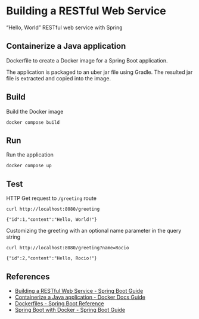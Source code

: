 # Building a RESTful Web Service

“Hello, World” RESTful web service with Spring

## Containerize a Java application

Dockerfile to create a Docker image for a Spring Boot application. 

The application is packaged to an uber jar file using Gradle. 
The resulted jar file is extracted and copied into the image.

## Build

Build the Docker image
```shell
docker compose build
```

## Run

Run the application
```shell
docker compose up
```

## Test

HTTP Get request to `/greeting` route 
```shell
curl http://localhost:8080/greeting
```
```
{"id":1,"content":"Hello, World!"}
```

Customizing the greeting with an optional name parameter in the query string
```shell
curl http://localhost:8080/greeting?name=Rocio
```
```
{"id":2,"content":"Hello, Rocio!"}
```

## References

- [Building a RESTful Web Service - Spring Boot Guide](https://spring.io/guides/gs/rest-service)
- [Containerize a Java application - Docker Docs Guide](https://docs.docker.com/guides/language/java/containerize/)
- [Dockerfiles - Spring Boot Reference](https://docs.spring.io/spring-boot/reference/packaging/container-images/dockerfiles.html)
- [Spring Boot with Docker - Spring Boot Guide](https://spring.io/guides/gs/spring-boot-docker)
